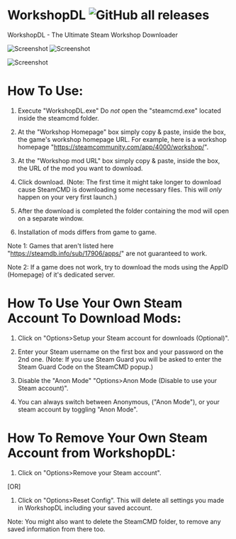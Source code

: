 # WorkshopDL ![GitHub all releases](https://img.shields.io/github/downloads/TheVovolo/WorkshopDL/total)
WorkshopDL - The Ultimate Steam Workshop Downloader

![Screenshot](https://i.imgur.com/oQlLcq8.png)
![Screenshot](https://i.imgur.com/kMITFOD.png)

![Screenshot](https://i.imgur.com/bL3rlQO.png)


# How To Use:

1. Execute "WorkshopDL.exe"
Do *not* open the "steamcmd.exe" located inside the steamcmd folder.

2. At the "Workshop Homepage" box simply copy & paste, inside the box, the game's workshop homepage URL.
For example, here is a workshop homepage "https://steamcommunity.com/app/4000/workshop/".

4. At the "Workshop mod URL" box simply copy & paste, inside the box, the URL of the mod you want to download.

5. Click download.
(Note: The first time it might take longer to download cause SteamCMD is downloading some necessary files.
This will *only* happen on your very first launch.)

6. After the download is completed the folder containing the mod will open on a separate window.
7. Installation of mods differs from game to game.

Note 1: Games that aren't listed here "https://steamdb.info/sub/17906/apps/" are not guaranteed to work.

Note 2: If a game does not work, try to download the mods using the AppID (Homepage) of it's dedicated server.


# How To Use Your Own Steam Account To Download Mods:

1. Click on "Options>Setup your Steam account for downloads (Optional)".

2. Enter your Steam username on the first box and your password on the 2nd one.
(Note: If you use Steam Guard you will be asked to enter the Steam Guard Code on the SteamCMD popup.)

3. Disable the "Anon Mode" "Options>Anon Mode (Disable to use your Steam account)".

4. You can always switch between Anonymous, ("Anon Mode"), or your steam account by toggling "Anon Mode".


# How To Remove Your Own Steam Account from WorkshopDL:

1. Click on "Options>Remove your Steam account".

[OR]

1. Click on "Options>Reset Config". This will delete all settings you made in WorkshopDL including your saved account.

Note: You might also want to delete the SteamCMD folder, to remove any saved information from there too.
